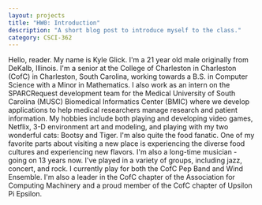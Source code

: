 ```yaml
---
layout: projects
title: "HW0: Introduction"
description: "A short blog post to introduce myself to the class."
category: CSCI-362
---
```


Hello, reader. My name is Kyle Glick. I'm a 21 year old male originally from DeKalb, Illinois. I'm a senior at the College of Charleston in Charleston (CofC) in Charleston, South Carolina, working towards a B.S. in Computer Science with a Minor in Mathematics. I also work as an intern on the SPARCRequest development team for the Medical University of South Carolina (MUSC) Biomedical Informatics Center (BMIC) where we develop applications to help medical researchers manage research and patient information. My hobbies include both playing and developing video games, Netflix, 3-D environment art and modeling, and playing with my two wonderful cats: Bootsy and Tiger. I'm also quite the food fanatic. One of my favorite parts about visiting a new place is experiencing the diverse food cultures and experiencing new flavors. I'm also a long-time musician - going on 13 years now. I've played in a variety of groups, including jazz, concert, and rock. I currently play for both the CofC Pep Band and Wind Ensemble. I'm also a leader in the CofC chapter of the Association for Computing Machinery and a proud member of the CofC chapter of Upsilon Pi Epsilon.